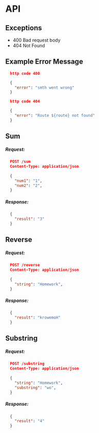 # API

## Exceptions
* 400 Bad request body
* 404 Not Found

## Example Error Message
```json
  http code 400

  {
    "error": "smth went wrong"
  }
```

```json
  http code 404

  {
    "error": "Route ${route} not found"
  }
```

## Sum

##### Request:
```json
  POST /sum
  Content-Type: application/json
 
  {
    "num1": "1",
    "num2": "2",
  }
```

##### Response:
``` json
  {
    "result": "3"
  }
```

## Reverse

##### Request:
```json
  POST /reverse
  Content-Type: application/json
 
  {
    "string": "Homework",
  }
```

##### Response:
``` json
  {
    "result": "krowemoH"
  }
```

## Substring

##### Request:
```json
  POST /substring
  Content-Type: application/json
 
  {
    "string": "Homework",
    "substring": "wo",
  }
```

##### Response:
``` json
  {
    "result": "4"
  }
```